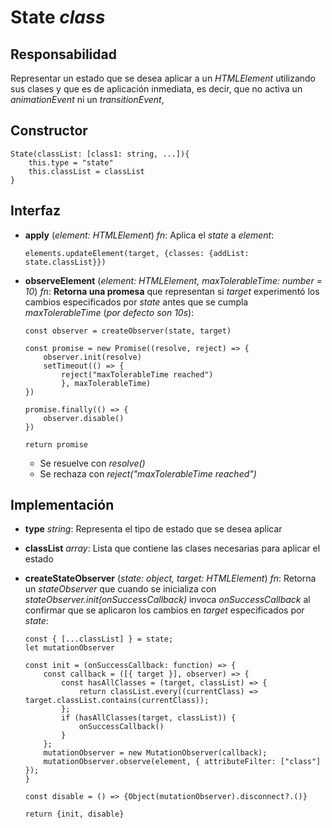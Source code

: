 # State _class_

## Responsabilidad

Representar un estado que se desea aplicar a un _HTMLElement_ utilizando sus clases y que es de aplicación inmediata, es decir, que no activa un _animationEvent_ ni un _transitionEvent_,

## Constructor

```
State(classList: [class1: string, ...]){
    this.type = "state"
    this.classList = classList
}
```

## Interfaz

-   **apply** (_element: HTMLElement_) _fn_: Aplica el _state_ a _element_:

    ```
    elements.updateElement(target, {classes: {addList: state.classList}})
    ```

-   **observeElement** (_element: HTMLElement, maxTolerableTime: number = 10_) _fn_: **Retorna una promesa** que representan si _target_ experimentó los cambios especificados por _state_ antes que se cumpla _maxTolerableTime_ (_por defecto son 10s_):

    ```
    const observer = createObserver(state, target)

    const promise = new Promise((resolve, reject) => {
        observer.init(resolve)
        setTimeout(() => {
            reject("maxTolerableTime reached")
            }, maxTolerableTime)
    })

    promise.finally(() => {
        observer.disable()
    })

    return promise
    ```

    -   Se resuelve con _resolve()_
    -   Se rechaza con _reject("maxTolerableTime reached")_

## Implementación

-   **type** _string_: Representa el tipo de estado que se desea aplicar

-   **classList** _array_: Lista que contiene las clases necesarias para aplicar el estado

-   **createStateObserver** (_state: object, target: HTMLElement_) _fn_: Retorna un _stateObserver_ que cuando se inicializa con _stateObserver.init(onSuccessCallback)_ invoca _onSuccessCallback_ al confirmar que se aplicaron los cambios en _target_ especificados por _state_:

    ```
    const { [...classList] } = state;
    let mutationObserver

    const init = (onSuccessCallback: function) => {
        const callback = ([{ target }], observer) => {
            const hasAllClasses = (target, classList) => {
                return classList.every((currentClass) => target.classList.contains(currentClass));
            };
            if (hasAllClasses(target, classList)) {
                onSuccessCallback()
            }
        };
        mutationObserver = new MutationObserver(callback);
        mutationObserver.observe(element, { attributeFilter: ["class"] });
    }

    const disable = () => {Object(mutationObserver).disconnect?.()}

    return {init, disable}
    ```

